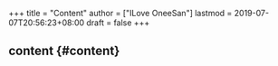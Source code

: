 +++
title = "Content"
author = ["ILove OneeSan"]
lastmod = 2019-07-07T20:56:23+08:00
draft = false
+++

## content {#content}
